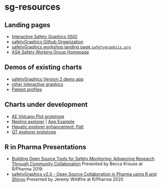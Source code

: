 # sg-resources 

## Landing pages

- [Interactive Safety Graphics (ISG)](https://safetygraphics.github.io/)
- [safetyGraphics Github Organization](https://github.com/SafetyGraphics/)
- [safetyGraphics workshop landing page `safetygraphics.org`](http://safetygraphics.org)
- [ASA Safety Working Group Homepage](https://community.amstat.org/biop/workinggroups/safety/safety-homepage)

## Demos of existing charts

-  [safetyGraphics Version 2 demo app](https://jwildfire.shinyapps.io/safetyGraphics/)
-  [other interactive graphics](https://rhoinc.github.io/safety-explorer-suite/) 
-  [Patient profiles](https://xiao-ni.shinyapps.io/patprofile/)


## Charts under development

-  [AE Volcano Plot prototype](https://xiao-ni.shinyapps.io/volcano-plot/)
-  [Nephro explorer](https://github.com/SafetyGraphics/nep-explorer) | [App Example](https://safetygraphics.github.io/nep-explorer/test-page/)
-  [Hepatic explorer enhancement: Palt](https://safetygraphics.github.io/hep-explorer/test-page/example5/)
-  [QT explorer prototype](https://xiao-ni.shinyapps.io/safetyGraphics_QT/)

## R in Pharma Presentations 

- [Building Open Source Tools for Safety Monitoring: Advancing Research Through Community Collaboration](https://rinpharma.com/publication/rinpharma_105/) Presented by Becca Krouse at R/Pharma 2019 
- [safetyGraphics v2.0 - Open Source Collaboration in Pharma using R and Shinyo](https://www.youtube.com/watch?v=2Ykw1jwSw5M) Presented by Jeremy Wildfire at R/Pharma 2020
